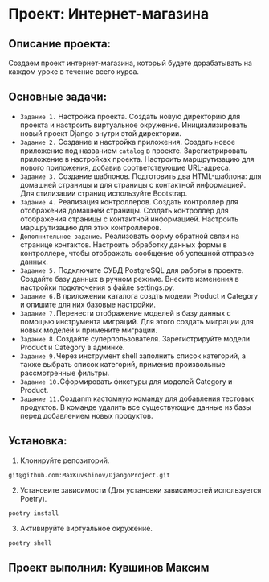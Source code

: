 # Проект: Интернет-магазина

## Описание проекта: 
Создаем проект интернет-магазина, который будете дорабатывать на каждом уроке в течение всего курса.

## Основные задачи:
- `Задание 1.` Настройка проекта. Создать новую директорию для проекта и настроить виртуальное окружение. 
Инициализировать новый проект Django внутри этой директории.
- `Задание 2.` Создание и настройка приложения. Создать новое приложение под названием `catalog` в проекте. Зарегистрировать приложение в настройках проекта. Настроить маршрутизацию для нового приложения, добавив соответствующие URL-адреса.
- `Задание 3.` Создание шаблонов. Подготовить два HTML-шаблона: для домашней страницы и для страницы с контактной информацией. Для стилизации страниц используйте Bootstrap.
- `Задание 4.` Реализация контроллеров. Создать контроллер для отображения домашней страницы. Создать контроллер для отображения страницы с контактной информацией. Настроить маршрутизацию для этих контроллеров.
- `Дополнительное задание.` Реализовать форму обратной связи на странице контактов. Настроить обработку данных формы в контроллере, чтобы отображать сообщение об успешной отправке данных.
- `Задание 5.` Подключите СУБД PostgreSQL для работы в проекте. Создайте базу данных в ручном режиме. Внесите изменения в настройки подключения в файле settings.py.
- `Задание 6.`В приложении каталога создть модели Product и Category и опишите для них базовые настройки.
- `Задание 7.`Перенести отображение моделей в базу данных с помощью инструмента миграций. Для этого создать миграции для новых моделей и примените миграции.
- `Задание 8.`Создайте суперпользователя. Зарегистрируйте модели Product и Category в админке.
- `Задание 9.`Через инструмент shell заполнить список категорий, а также выбрать список категорий, применив произвольные рассмотренные фильтры.
- `Задание 10.`Сформировать фикстуры для моделей Category и Product.
- `Задание 11.`Создаnm кастомную команду для добавления тестовых продуктов. В команде удалить все существующие данные из базы перед добавлением новых продуктов.
## Установка:
1. Клонируйте репозиторий.

 `git@github.com:MaxKuvshinov/DjangoProject.git`

2. Установите зависимости (Для установки зависимостей используется Poetry).

 `poetry install`

3. Активируйте виртуальное окружение.

 `poetry shell`

## Проект выполнил: Кувшинов Максим

